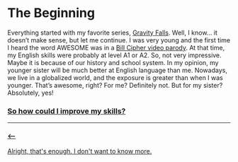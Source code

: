 # The Beginning

Everything started with my favorite series, [Gravity Falls](https://tvtropes.org/pmwiki/pmwiki.php/WesternAnimation/GravityFalls). Well, I know… it doesn’t make sense, but let me continue. I was very young and the first time I heard the word AWESOME was in a [Bill Cipher video parody](https://www.youtube.com/watch?v=iErPRULgIpg). At that time, my English skills were probably at level A1 or A2. So, not very impressive. Maybe it is because of our history and school system. In my opinion, my younger sister will be much better at English language than me. Nowadays, we live in a globalized world, and the exposure is greater than when I was younger. That’s awesome, right? For me? Definitely not. But for my sister? Absolutely, yes! 

### [So how could I improve my skills?](https://github.com/BenjaminHaverla/Why.git)

-------------------------------------------------------------

#### [<–]()
[Alright, that's enough. I don't want to know more.](https://github.com/BenjaminHaverla/English-essay-workflow.git)

